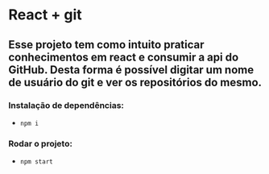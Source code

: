 # React + git

## Esse projeto tem como intuito praticar conhecimentos em react e consumir a api do GitHub. Desta forma é possível digitar um nome de usuário do git e ver os repositórios do mesmo.

### Instalação de dependências:
- ```npm i```

### Rodar o projeto:
- ```npm start```
